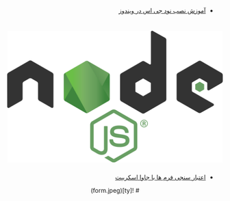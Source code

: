 <div dir="rtl">

- [آموزش نصب نود جی اس در ویندوز](Install_Nodejs.md)
# ![ty](node.png)

- [اعتبار سنجی فرم ها با جاوا اسکریپت](Install_Nodejs.md)
<div align="center">
# ![ty](form.jpeg)
</div>
</div>